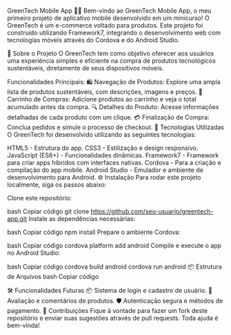 GreenTech Mobile App 🌿📱
Bem-vindo ao GreenTech Mobile App, o meu primeiro projeto de aplicativo mobile desenvolvido em um minicurso! O GreenTech é um e-commerce voltado para produtos. Este projeto foi construído utilizando Framework7, integrando o desenvolvimento web com tecnologias móveis através do Cordova e do Android Studio.

📖 Sobre o Projeto
O GreenTech tem como objetivo oferecer aos usuários uma experiência simples e eficiente na compra de produtos tecnológicos sustentáveis, diretamente de seus dispositivos móveis.

Funcionalidades Principais:
🛍️ Navegação de Produtos: Explore uma ampla lista de produtos sustentáveis, com descrições, imagens e preços.
🛒 Carrinho de Compras: Adicione produtos ao carrinho e veja o total acumulado antes da compra.
🔍 Detalhes do Produto: Acesse informações detalhadas de cada produto com um clique.
💳 Finalização de Compra: Conclua pedidos e simule o processo de checkout.
🚀 Tecnologias Utilizadas
O GreenTech foi desenvolvido utilizando as seguintes tecnologias:

HTML5 - Estrutura do app.
CSS3 - Estilização e design responsivo.
JavaScript (ES6+) - Funcionalidades dinâmicas.
Framework7 - Framework para criar apps híbridos com interfaces nativas.
Cordova - Para a criação e compilação do app mobile.
Android Studio - Emulador e ambiente de desenvolvimento para Android.
⚙️ Instalação
Para rodar este projeto localmente, siga os passos abaixo:

Clone este repositório:

bash
Copiar código
git clone https://github.com/seu-usuario/greentech-app.git
Instale as dependências necessárias:

bash
Copiar código
npm install
Prepare o ambiente Cordova:

bash
Copiar código
cordova platform add android
Compile e execute o app no Android Studio:

bash
Copiar código
cordova build android
cordova run android
📦 Estrutura de Arquivos
bash
Copiar código

🛠️ Funcionalidades Futuras
📦 Sistema de login e cadastro de usuário.
🌟 Avaliação e comentários de produtos.
🛡️ Autenticação segura e métodos de pagamento.
🤝 Contribuições
Fique à vontade para fazer um fork deste repositório e enviar suas sugestões através de pull requests. Toda ajuda é bem-vinda!


